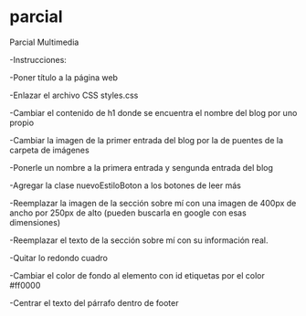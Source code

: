# parcial
Parcial Multimedia

-Instrucciones:

  -Poner título a la página web

  -Enlazar el archivo CSS styles.css

  -Cambiar el contenido de h1 donde se encuentra el nombre del blog por uno propio

  -Cambiar la imagen de la primer entrada del blog por la de puentes de la carpeta de imágenes

  -Ponerle un nombre a la primera entrada y sengunda entrada del blog

  -Agregar la clase nuevoEstiloBoton a los botones de leer más

  -Reemplazar la imagen de la sección sobre mí con una imagen de 400px de ancho por 250px de alto (pueden buscarla en google con esas dimensiones)

  -Reemplazar el texto de la sección sobre mí con su información real.

  -Quitar lo redondo cuadro

  -Cambiar el color de fondo al elemento con id etiquetas por el color #ff0000

  -Centrar el texto del párrafo dentro de footer


